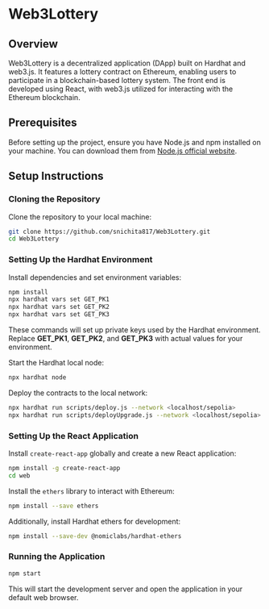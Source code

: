 # Web3Lottery

## Overview

Web3Lottery is a decentralized application (DApp) built on Hardhat and web3.js. It features a lottery contract on Ethereum, enabling users to participate in a blockchain-based lottery system. The front end is developed using React, with web3.js utilized for interacting with the Ethereum blockchain.

## Prerequisites

Before setting up the project, ensure you have Node.js and npm installed on your machine. You can download them from [Node.js official website](https://nodejs.org/).

## Setup Instructions

### Cloning the Repository

Clone the repository to your local machine:

```bash
git clone https://github.com/snichita817/Web3Lottery.git
cd Web3Lottery
```

### Setting Up the Hardhat Environment

Install dependencies and set environment variables:

```bash
npm install
npx hardhat vars set GET_PK1
npx hardhat vars set GET_PK2
npx hardhat vars set GET_PK3
```

These commands will set up private keys used by the Hardhat environment. Replace **GET_PK1**, **GET_PK2**, and **GET_PK3** with actual values for your environment.

Start the Hardhat local node:

```bash
npx hardhat node
```

Deploy the contracts to the local network:

```bash
npx hardhat run scripts/deploy.js --network <localhost/sepolia>
npx hardhat run scripts/deployUpgrade.js --network <localhost/sepolia>
```

### Setting Up the React Application

Install `create-react-app` globally and create a new React application:

```bash
npm install -g create-react-app
cd web
```

Install the `ethers` library to interact with Ethereum:

```bash
npm install --save ethers
```

Additionally, install Hardhat ethers for development:

```bash
npm install --save-dev @nomiclabs/hardhat-ethers
```

### Running the Application

```bash
npm start
```

This will start the development server and open the application in your default web browser.
